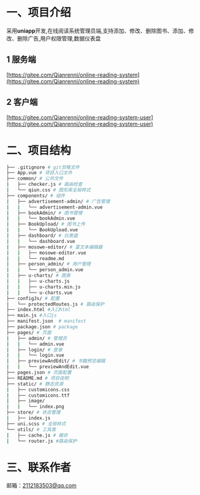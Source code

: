 # 一、项目介绍
采用**uniapp**开发,在线阅读系统管理员端,支持添加、修改、删除图书、添加、修改、删除广告,用户权限管理,数据仪表盘
## 1  服务端
[https://gitee.com/Qianrenni/online-reading-system](https://gitee.com/Qianrenni/online-reading-system)

## 2 客户端
[https://gitee.com/Qianrenni/online-reading-system-user](https://gitee.com/Qianrenni/online-reading-system-user)
# 二、项目结构
```bash 
├── .gitignore # git忽略文件
├── App.vue # 项目入口文件
├── common/ # 公共文件
|   ├── checker.js # 路由检查
|   └── qiun.css # 图形库全局样式
├── components/ # 组件
|   ├── advertisement-admin/ # 广告管理
|   |   └── advertisement-admin.vue 
|   ├── bookAdmin/ # 图书管理
|   |   └── bookAdmin.vue 
|   ├── BookUpload/ # 图书上传
|   |   └── BookUpload.vue 
|   ├── dashboard/ # 仪表盘
|   |   └── dashboard.vue
|   ├── mosowe-editor/ # 富文本编辑器
|   |   ├── mosowe-editor.vue
|   |   └── readme.md
|   ├── person_admin/ # 用户管理
|   |   └── person_admin.vue
|   ├── u-charts/ # 图表
|   |   ├── u-charts.js
|   |   ├── u-charts.min.js
|   |   └── u-charts.vue
├── configJs/ # 配置
|   └── protectedRoutes.js # 路由保护
├── index.html #入口html
├── main.js #入口js
├── manifest.json  # manifest
├── package.json # package
├── pages/ # 页面
|   ├── admin/ # 管理员
|   |   └── admin.vue
|   ├── login/ # 登录
|   |   └── login.vue
|   ├── previewAndEdit/ # 书籍预览编辑
|   |   └── previewAndEdit.vue
├── pages.json # 页面配置
├── README.md # 项目说明
├── static/ # 静态资源
|   ├── customicons.css
|   ├── customicons.ttf
|   ├── image/
|   |   └── index.png
├── store/ # 状态管理
|   ├── index.js
├── uni.scss # 全局样式
└── utils/ # 工具类
|   ├── cache.js # 缓存
|   └── router.js #路由保护
```

# 三、联系作者
邮箱：<2112183503@qq.com>


